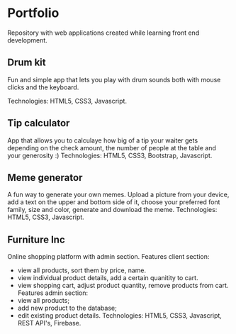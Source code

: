 # Portfolio

Repository with web applications created while learning front end development.

## Drum kit
Fun and simple app that lets you play with drum sounds both with mouse clicks and the keyboard.

Technologies: HTML5, CSS3, Javascript.

## Tip calculator
App that allows you to calculaye how big of a tip your waiter gets depending on the check amount, the number of people at the table and your generosity :)
Technologies: HTML5, CSS3, Bootstrap, Javascript.

## Meme generator
A fun way to generate your own memes. Upload a picture from your device, add a text on the upper and bottom side of it, choose your preferred font family, size and color, generate and download the meme. 
Technologies: HTML5, CSS3, Javascript.
 
 ## Furniture Inc
 Online shopping platform with admin section.
 Features client section: 
 - view all products, sort them by price, name.
 - view individual product details, add a certain quanitity to cart.
 - view shopping cart, adjust product quantity, remove products from cart.
Features admin section:
- view all products;
- add new product to the database;
- edit existing product details.
Technologies: HTML5, CSS3, Javascript, REST API's, Firebase.

